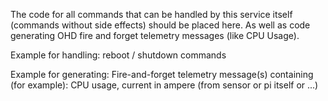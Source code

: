 
The code for all commands that can be handled by this service itself (commands without side effects)
should be placed here. As well as code generating OHD fire and forget telemetry messages (like CPU Usage).

Example for handling:
reboot / shutdown commands

Example for generating:
Fire-and-forget telemetry message(s) containing (for example):
CPU usage, current in ampere (from sensor or pi itself or ...)